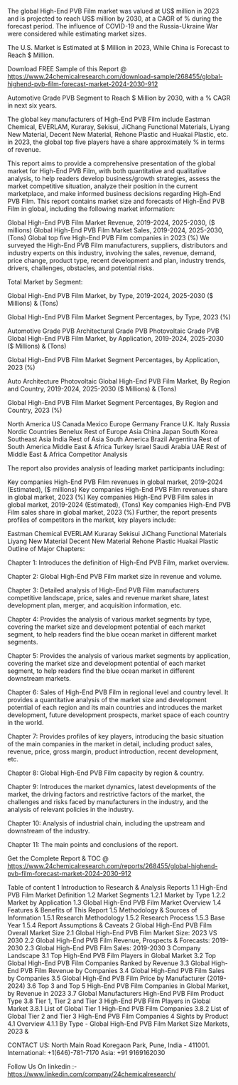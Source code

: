 The global High-End PVB Film market was valued at US$ million in 2023 and is projected to reach US$ million by 2030, at a CAGR of % during the forecast period. The influence of COVID-19 and the Russia-Ukraine War were considered while estimating market sizes.

The U.S. Market is Estimated at $ Million in 2023, While China is Forecast to Reach $ Million.

Download FREE Sample of this Report @ https://www.24chemicalresearch.com/download-sample/268455/global-highend-pvb-film-forecast-market-2024-2030-912

Automotive Grade PVB Segment to Reach $ Million by 2030, with a % CAGR in next six years.

The global key manufacturers of High-End PVB Film include Eastman Chemical, EVERLAM, Kuraray, Sekisui, JiChang Functional Materials, Liyang New Material, Decent New Material, Rehone Plastic and Huakai Plastic, etc. in 2023, the global top five players have a share approximately % in terms of revenue.

This report aims to provide a comprehensive presentation of the global market for High-End PVB Film, with both quantitative and qualitative analysis, to help readers develop business/growth strategies, assess the market competitive situation, analyze their position in the current marketplace, and make informed business decisions regarding High-End PVB Film. This report contains market size and forecasts of High-End PVB Film in global, including the following market information:

Global High-End PVB Film Market Revenue, 2019-2024, 2025-2030, ($ millions)
Global High-End PVB Film Market Sales, 2019-2024, 2025-2030, (Tons)
Global top five High-End PVB Film companies in 2023 (%)
We surveyed the High-End PVB Film manufacturers, suppliers, distributors and industry experts on this industry, involving the sales, revenue, demand, price change, product type, recent development and plan, industry trends, drivers, challenges, obstacles, and potential risks.

Total Market by Segment:

Global High-End PVB Film Market, by Type, 2019-2024, 2025-2030 ($ Millions) & (Tons)

Global High-End PVB Film Market Segment Percentages, by Type, 2023 (%)

Automotive Grade PVB
Architectural Grade PVB
Photovoltaic Grade PVB
Global High-End PVB Film Market, by Application, 2019-2024, 2025-2030 ($ Millions) & (Tons)

Global High-End PVB Film Market Segment Percentages, by Application, 2023 (%)

Auto
Architecture
Photovoltaic
Global High-End PVB Film Market, By Region and Country, 2019-2024, 2025-2030 ($ Millions) & (Tons)

Global High-End PVB Film Market Segment Percentages, By Region and Country, 2023 (%)

North America
US
Canada
Mexico
Europe
Germany
France
U.K.
Italy
Russia
Nordic Countries
Benelux
Rest of Europe
Asia
China
Japan
South Korea
Southeast Asia
India
Rest of Asia
South America
Brazil
Argentina
Rest of South America
Middle East & Africa
Turkey
Israel
Saudi Arabia
UAE
Rest of Middle East & Africa
Competitor Analysis

The report also provides analysis of leading market participants including:

Key companies High-End PVB Film revenues in global market, 2019-2024 (Estimated), ($ millions)
Key companies High-End PVB Film revenues share in global market, 2023 (%)
Key companies High-End PVB Film sales in global market, 2019-2024 (Estimated), (Tons)
Key companies High-End PVB Film sales share in global market, 2023 (%)
Further, the report presents profiles of competitors in the market, key players include:

Eastman Chemical
EVERLAM
Kuraray
Sekisui
JiChang Functional Materials
Liyang New Material
Decent New Material
Rehone Plastic
Huakai Plastic
Outline of Major Chapters:

Chapter 1: Introduces the definition of High-End PVB Film, market overview.

Chapter 2: Global High-End PVB Film market size in revenue and volume.

Chapter 3: Detailed analysis of High-End PVB Film manufacturers competitive landscape, price, sales and revenue market share, latest development plan, merger, and acquisition information, etc.

Chapter 4: Provides the analysis of various market segments by type, covering the market size and development potential of each market segment, to help readers find the blue ocean market in different market segments.

Chapter 5: Provides the analysis of various market segments by application, covering the market size and development potential of each market segment, to help readers find the blue ocean market in different downstream markets.

Chapter 6: Sales of High-End PVB Film in regional level and country level. It provides a quantitative analysis of the market size and development potential of each region and its main countries and introduces the market development, future development prospects, market space of each country in the world.

Chapter 7: Provides profiles of key players, introducing the basic situation of the main companies in the market in detail, including product sales, revenue, price, gross margin, product introduction, recent development, etc.

Chapter 8: Global High-End PVB Film capacity by region & country.

Chapter 9: Introduces the market dynamics, latest developments of the market, the driving factors and restrictive factors of the market, the challenges and risks faced by manufacturers in the industry, and the analysis of relevant policies in the industry.

Chapter 10: Analysis of industrial chain, including the upstream and downstream of the industry.

Chapter 11: The main points and conclusions of the report.

Get the Complete Report & TOC @ https://www.24chemicalresearch.com/reports/268455/global-highend-pvb-film-forecast-market-2024-2030-912

Table of content
1 Introduction to Research & Analysis Reports
1.1 High-End PVB Film Market Definition
1.2 Market Segments
1.2.1 Market by Type
1.2.2 Market by Application
1.3 Global High-End PVB Film Market Overview
1.4 Features & Benefits of This Report
1.5 Methodology & Sources of Information
1.5.1 Research Methodology
1.5.2 Research Process
1.5.3 Base Year
1.5.4 Report Assumptions & Caveats
2 Global High-End PVB Film Overall Market Size
2.1 Global High-End PVB Film Market Size: 2023 VS 2030
2.2 Global High-End PVB Film Revenue, Prospects & Forecasts: 2019-2030
2.3 Global High-End PVB Film Sales: 2019-2030
3 Company Landscape
3.1 Top High-End PVB Film Players in Global Market
3.2 Top Global High-End PVB Film Companies Ranked by Revenue
3.3 Global High-End PVB Film Revenue by Companies
3.4 Global High-End PVB Film Sales by Companies
3.5 Global High-End PVB Film Price by Manufacturer (2019-2024)
3.6 Top 3 and Top 5 High-End PVB Film Companies in Global Market, by Revenue in 2023
3.7 Global Manufacturers High-End PVB Film Product Type
3.8 Tier 1, Tier 2 and Tier 3 High-End PVB Film Players in Global Market
3.8.1 List of Global Tier 1 High-End PVB Film Companies
3.8.2 List of Global Tier 2 and Tier 3 High-End PVB Film Companies
4 Sights by Product
4.1 Overview
4.1.1 By Type - Global High-End PVB Film Market Size Markets, 2023 &

CONTACT US:
North Main Road Koregaon Park, Pune, India - 411001.
International: +1(646)-781-7170
Asia: +91 9169162030

Follow Us On linkedin :- https://www.linkedin.com/company/24chemicalresearch/
